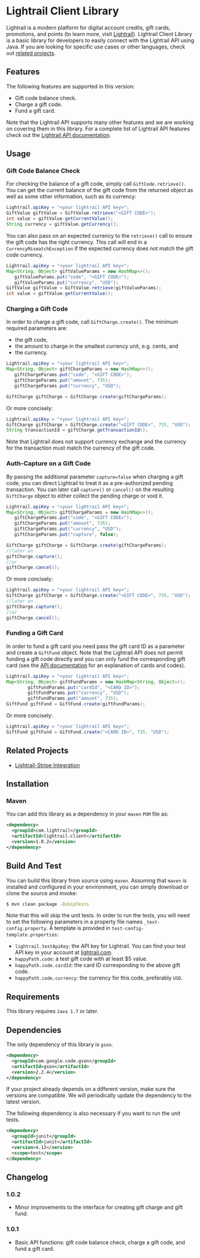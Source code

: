 

# Lightrail Client Library

Lightrail is a modern platform for digital account credits, gift cards, promotions, and points (to learn more, visit [Lightrail](https://www.lightrail.com/)). Lightrail Client Library is a basic library for developers to easily connect with the Lightrail API using Java. If you are looking for specific use cases or other languages, check out [related projects](#related-projects). 

## Features ##

The following features are supported in this version:

- Gift code balance check. 
- Charge a gift code.
- Fund a gift card.

Note that the Lightrail API supports many other features and we are working on covering them in this library. For a complete list of Lightrail API features check out the [Lightrail API documentation](https://www.lightrail.com/docs/).

## Usage ##

### Gift Code Balance Check ###
For checking the balance of a gift code, simply call `GiftCode.retrieve()`. You can get the 
current balance of the gift code from the returned object as well as some other information,
such as its currency:
```java
Lightrail.apiKey = "<your lightrail API key>";
GiftValue giftValue = GiftValue.retrieve("<GIFT CODE>");
int value = giftValue.getCurrentValue();
String currency = giftValue.getCurrency();
```
You can also pass on an expected currency to the `retrieve()` call to ensure the gift code has the right currency. This call will end in a `CurrencyMismatchException` if the expected currency does not match the gift code currency.

```java
Lightrail.apiKey = "<your lightrail API key>";
Map<String, Object> giftValueParams = new HashMap<>();
   giftValueParams.put("code", "<GIFT CODE>");
   giftValueParams.put("currency", "USD");
GiftValue giftValue = GiftValue.retrieve(giftValueParams);
int value = giftValue.getCurrentValue();
```

### Charging a Gift Code

In order to charge a gift code, call `GiftCharge.create()`. The minimum required parameters are:

- the gift code,
- the amount to charge in the smallest currency unit, e.g. cents, and
- the currency.

```java
Lightrail.apiKey = "<your lightrail API key>";
Map<String, Object> giftChargeParams = new HashMap<>();
   giftChargeParams.put("code", "<GIFT CODE>");
   giftChargeParams.put("amount", 735);
   giftChargeParams.put("currency", "USD");

GiftCharge giftCharge = GiftCharge.create(giftChargeParams);
```

Or more concisely:

```java
Lightrail.apiKey = "<your lightrail API key>";
GiftCharge giftCharge = GiftCharge.create("<GIFT CODE>", 735, "USD");
String transactionId = giftCharge.getTransactionId();
```

Note that Lightrail does not support currency exchange and the currency for the transaction must match the currency of the gift code.

### Auth-Capture on a Gift Code

By passing the additional parameter `capture=false` when charging a gift code, you can direct Lightrail to treat it as a pre-authorized pending transaction. You can later call `capture()` or `cancel()` on the resulting `GiftCharge` object to either collect the pending charge or void it.

```java
Lightrail.apiKey = "<your lightrail API key>";
Map<String, Object> giftChargeParams = new HashMap<>();
   giftChargeParams.put("code", "<GIFT CODE>");
   giftChargeParams.put("amount", 735);
   giftChargeParams.put("currency", "USD");
   giftChargeParams.put("capture", false);

GiftCharge giftCharge = GiftCharge.create(giftChargeParams);
//later on
giftCharge.capture();
//or
giftCharge.cancel();
```

Or more concisely:

```java
Lightrail.apiKey = "<your lightrail API key>";
GiftCharge giftCharge = GiftCharge.create("<GIFT CODE>", 735, "USD");
//later on
giftCharge.capture();
//or
giftCharge.cancel();
```


### Funding a Gift Card

In order to fund a gift card you need pass the gift card ID as a parameter and create a `GiftFund` object. Note that the Lightrail API does not permit funding a gift code directly and you can only fund the corresponding gift card (see the [API documentation](https://www.lightrail.com/docs/) for an explanation of cards and codes).

```java
Lightrail.apiKey = "<your lightrail API key>";
Map<String, Object> giftFundParams = new HashMap<String, Object>();
        giftFundParams.put("cardId", "<CARD ID>");
        giftFundParams.put("currency", "USD");
        giftFundParams.put("amount", 735);
GiftFund giftFund = GiftFund.create(giftFundParams);
```

Or more concisely:

```java
Lightrail.apiKey = "<your lightrail API key>";
GiftFund giftFund = GiftFund.create("<CARD ID>", 735, "USD");
```



## Related Projects

- [Lightrail-Stripe Integration](https://github.com/Giftbit/lightrail-stripe-java)

## Installation ##

### Maven
You can add this library as a dependency in your `maven` `POM` file as:
```xml
<dependency>
  <groupId>com.lightrail</groupId>
  <artifactId>lightrail-client</artifactId>
  <version>1.0.2</version>
</dependency>
```

## Build And Test ##
You can build  this library from source using `maven`. Assuming that `maven` is installed and configured in your 
environment, you can simply download or clone the source and invoke:
```sh
$ mvn clean package -DskipTests
```
Note that this will skip the unit tests. In order to run the tests, you will need to set the 
following parameters in a property file names `_test-config.property`. A template 
is provided in `test-config-template.properties`:
- `lightrail.testApiKey`: the API key for Lightrail. You can find your test API key in your account at 
  [lightrail.com](lightrail.com). 
- `happyPath.code`: a test gift code with at least $5 value.
- `happyPath.code.cardId`: the card ID corresponding to the above gift code.
- `happyPath.code.currency`: the currency for this code, preferably `USD`.

## Requirements ## 
This library requires `Java 1.7` or later.

## Dependencies ##

The only dependency of this library is `gson`. 
```xml
<dependency>
  <groupId>com.google.code.gson</groupId>
  <artifactId>gson</artifactId>
  <version>2.2.4</version>
</dependency>
```
If your project already depends on a different version, make sure the versions 
are compatible. We will periodically update the dependency to the latest version.

The following dependency is also necessary if you want to run the unit tests.
```xml
<dependency>
  <groupId>junit</groupId>
  <artifactId>junit</artifactId>
  <version>4.12</version>
  <scope>test</scope>
</dependency>
```
## Changelog ## 

### 1.0.2

- Minor improvements to the interface for creating gift charge and gift fund.

### 1.0.1 ###

- Basic API functions: gift code balance check, charge a gift code, and fund a gift card.

